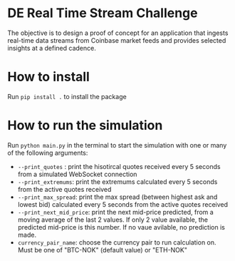 # DE Real Time Stream Challenge
The objective is to design a proof of concept for an application that ingests real-time data streams from Coinbase market feeds and provides selected insights at a defined cadence.

# How to install
Run `pip install .` to install the package

# How to run the simulation
Run `python main.py` in the terminal to start the simulation with one or many of the following arguments:
- `--print_quotes` : print the hisotircal quotes received every 5 seconds from a simulated WebSocket connection
- `--print_extremums`: print the extremums calculated every 5 seconds from the active quotes received
- `--print_max_spread`: print the max spread (between highest ask and lowest bid) calculated every 5 seconds from the active quotes received
- `--print_next_mid_price`: print the next mid-price predicted, from a moving average of the last 2 values. If only 2 value available, the predicted mid-price is this number. If no vaue avilable, no prediction is made.
- `currency_pair_name`: choose the currency pair to run calculation on. Must be one of "BTC-NOK" (default value) or "ETH-NOK"
